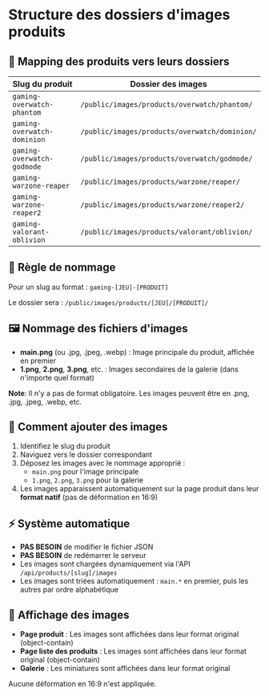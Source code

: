 # Structure des dossiers d'images produits

## 📂 Mapping des produits vers leurs dossiers

| Slug du produit | Dossier des images |
|-----------------|-------------------|
| `gaming-overwatch-phantom` | `/public/images/products/overwatch/phantom/` |
| `gaming-overwatch-dominion` | `/public/images/products/overwatch/dominion/` |
| `gaming-overwatch-godmode` | `/public/images/products/overwatch/godmode/` |
| `gaming-warzone-reaper` | `/public/images/products/warzone/reaper/` |
| `gaming-warzone-reaper2` | `/public/images/products/warzone/reaper2/` |
| `gaming-valorant-oblivion` | `/public/images/products/valorant/oblivion/` |

## 🎯 Règle de nommage

Pour un slug au format : `gaming-[JEU]-[PRODUIT]`

Le dossier sera : `/public/images/products/[JEU]/[PRODUIT]/`

## 🖼️ Nommage des fichiers d'images

- **main.png** (ou .jpg, .jpeg, .webp) : Image principale du produit, affichée en premier
- **1.png**, **2.png**, **3.png**, etc. : Images secondaires de la galerie (dans n'importe quel format)

**Note**: Il n'y a pas de format obligatoire. Les images peuvent être en .png, .jpg, .jpeg, .webp, etc.

## 📝 Comment ajouter des images

1. Identifiez le slug du produit
2. Naviguez vers le dossier correspondant
3. Déposez les images avec le nommage approprié :
   - `main.png` pour l'image principale
   - `1.png`, `2.png`, `3.png` pour la galerie
4. Les images apparaissent automatiquement sur la page produit dans leur **format natif** (pas de déformation en 16:9)

## ⚡ Système automatique

- **PAS BESOIN** de modifier le fichier JSON
- **PAS BESOIN** de redémarrer le serveur
- Les images sont chargées dynamiquement via l'API `/api/products/[slug]/images`
- Les images sont triées automatiquement : `main.*` en premier, puis les autres par ordre alphabétique

## 🎨 Affichage des images

- **Page produit** : Les images sont affichées dans leur format original (object-contain)
- **Page liste des produits** : Les images sont affichées dans leur format original (object-contain)
- **Galerie** : Les miniatures sont affichées dans leur format original

Aucune déformation en 16:9 n'est appliquée.